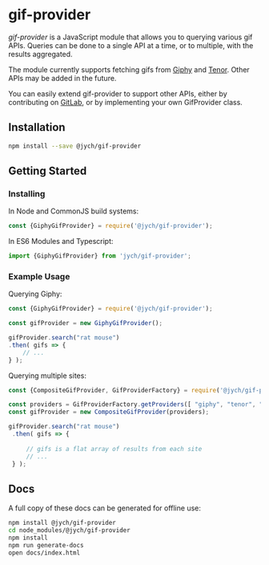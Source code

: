 # gif-provider

_gif-provider_ is a JavaScript module that allows you to querying various gif APIs. Queries can
be done to a single API at a time, or to multiple, with the results aggregated.

The module currently supports fetching gifs from [Giphy](https://developers.giphy.com/docs/api/)
and [Tenor](https://tenor.com/gifapi). Other APIs may be added in the future.

You can easily extend gif-provider to support other APIs, either by contributing on 
[GitLab](https://gitlab.com/jych/gif-provider), or by implementing your own GifProvider class.

## Installation

```bash
npm install --save @jych/gif-provider
```

## Getting Started

### Installing

In Node and CommonJS build systems:

```JavaScript
const {GiphyGifProvider} = require('@jych/gif-provider');
```

In ES6 Modules and Typescript:

```JavaScript
import {GiphyGifProvider} from 'jych/gif-provider';
```

### Example Usage

Querying Giphy:

```JavaScript
const {GiphyGifProvider} = require('@jych/gif-provider');

const gifProvider = new GiphyGifProvider();

gifProvider.search("rat mouse")
.then( gifs => {
    // ...
} );
```

Querying multiple sites:

```javascript
const {CompositeGifProvider, GifProviderFactory} = require('@jych/gif-provider');

const providers = GifProviderFactory.getProviders([ "giphy", "tenor", "some-other-site" ];
const gifProvider = new CompositeGifProvider(providers);

gifProvider.search("rat mouse")
 .then( gifs => {
     
     // gifs is a flat array of results from each site
     // ...
 } );
```

## Docs

A full copy of these docs can be generated for offline use:

```bash
npm install @jych/gif-provider
cd node_modules/@jych/gif-provider
npm install
npm run generate-docs
open docs/index.html
```
